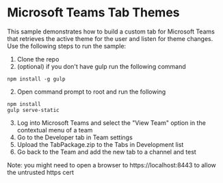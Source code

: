 # Microsoft Teams Tab Themes
This sample demonstrates how to build a custom tab for Microsoft Teams that retrieves the active theme for the user and listen for theme changes. Use the following steps to run the sample:

1. Clone the repo
2. (optional) if you don't have gulp run the following command
```
npm install -g gulp
```
2. Open command prompt to root and run the following
```
npm install
gulp serve-static
```
3. Log into Microsoft Teams and select the "View Team" option in the contextual menu of a team
4. Go to the Developer tab in Team settings
5. Upload the TabPackage.zip to the Tabs in Development list
6. Go back to the Team and add the new tab to a channel and test

Note: you might need to open a browser to https://localhost:8443 to allow the untrusted https cert